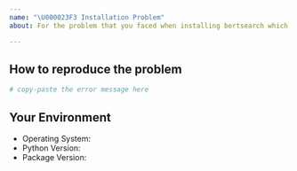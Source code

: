 ```yaml
---
name: "\U000023F3 Installation Problem"
about: For the problem that you faced when installing bertsearch which none of the suggestions in the docs and other issues helped

---
```


<!-- Before submitting an issue, make sure to check the docs and closed issues and FAQ to see if any of the solutions work for you. -->

How to reproduce the problem
---------
<!-- Include the details of how the problem occurred. -->

```bash
# copy-paste the error message here
```

Your Environment
---------
<!-- Include details of your environment.-->
*   Operating System:
*   Python Version:
*   Package Version:
